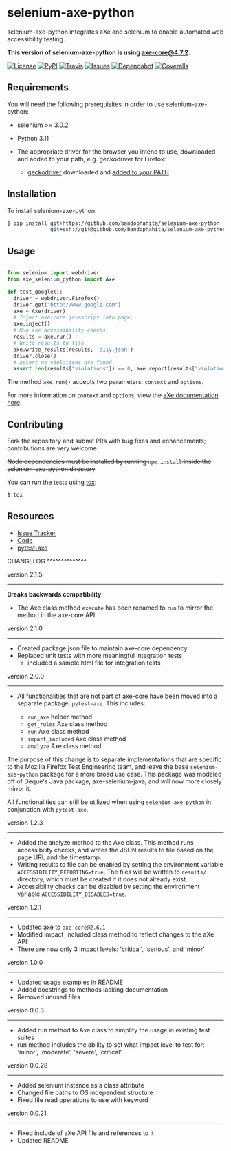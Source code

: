 selenium-axe-python
====================

selenium-axe-python integrates aXe and selenium to enable automated web accessibility testing.

**This version of selenium-axe-python is using axe-core@4.7.2.**

[![License](https://img.shields.io/badge/license-MPL%202.0-blue.svg)](https://github.com/mozilla-services/axe-selenium-python/blob/master/LICENSE.txt)
[![PyPI](https://img.shields.io/pypi/v/axe-selenium-python.svg)](https://pypi.org/project/axe-selenium-python/)
[![Travis](https://img.shields.io/travis/mozilla-services/axe-selenium-python.svg)](https://travis-ci.org/mozilla-services/axe-selenium-python)
[![Issues](https://img.shields.io/github/issues-raw/mozilla-services/axe-selenium-python.svg)](https://github.com/mozilla-services/axe-selenium-python/issues)
[![Dependabot](https://api.dependabot.com/badges/status?host=github&repo=mozilla-services/axe-selenium-python)](https://dependabot.com)
[![Coveralls](https://coveralls.io/repos/github/mozilla-services/axe-selenium-python/badge.svg?branch=master)](https://coveralls.io/github/mozilla-services/axe-selenium-python?branch=master)


Requirements
------------

You will need the following prerequisites in order to use selenium-axe-python:

- selenium >= 3.0.2
- Python 3.11
- The appropriate driver for the browser you intend to use, downloaded and added to your path, e.g. geckodriver for Firefox:

  - [geckodriver](https://github.com/mozilla/geckodriver/releases) downloaded and [added to your PATH](https://stackoverflow.com/questions/40208051/selenium-using-python-geckodriver-executable-needs-to-be-in-path#answer-40208762)

Installation
------------

To install selenium-axe-python:

```bash
$ pip install git+https://github.com/bandophahita/selenium-axe-python
              git+ssh://git@github.com/bandophahita/selenium-axe-python.git@master
```

Usage
------

```python

from selenium import webdriver
from axe_selenium_python import Axe

def test_google():
  driver = webdriver.Firefox()
  driver.get("http://www.google.com")
  axe = Axe(driver)
  # Inject axe-core javascript into page.
  axe.inject()
  # Run axe accessibility checks.
  results = axe.run()
  # Write results to file
  axe.write_results(results, 'a11y.json')
  driver.close()
  # Assert no violations are found
  assert len(results["violations"]) == 0, axe.report(results["violations"])
```

The method `axe.run()` accepts two parameters: `context` and `options`.

For more information on `context` and `options`, view the [aXe documentation here](https://github.com/dequelabs/axe-core/blob/master/doc/API.md#parameters-axerun).

Contributing
------------

Fork the repository and submit PRs with bug fixes and enhancements;
contributions are very welcome.

~~Node dependencies must be installed by running `npm install` inside the selenium-axe-python directory~~

You can run the tests using [tox](https://tox.readthedocs.io/en/latest/):

```bash
$ tox
```

Resources
---------

- [Issue Tracker](http://github.com/mozilla-services/axe-selenium-python/issues>)
- [Code](http://github.com/mozilla-services/axe-selenium-python/)
- [pytest-axe](http://github.com/mozilla-services/pytest-axe/)

CHANGELOG
^^^^^^^^^^^^^^

version 2.1.5
*************
**Breaks backwards compatibility**:

- The Axe class method `execute` has been renamed to `run` to mirror the method in the axe-core API.

version 2.1.0
**************
- Created package.json file to maintain axe-core dependency
- Replaced unit tests with more meaningful integration tests
  - included a sample html file for integration tests

version 2.0.0
**************
- All functionalities that are not part of axe-core have been moved into a separate package, `pytest-axe`. This includes:

  - `run_axe` helper method
  - `get_rules` Axe class method
  - `run` Axe class method
  - `impact_included` Axe class method
  - `analyze` Axe class method.

The purpose of this change is to separate implementations that are specific to the Mozilla Firefox Test Engineering team,
and leave the base `selenium-axe-python` package for a more broad use case. This package was modeled off of Deque's
Java package, axe-selenium-java, and will now more closely mirror it.

All functionalities can still be utilized when using `selenium-axe-python` in conjunction with `pytest-axe`.

version 1.2.3
**************
- Added the analyze method to the Axe class. This method runs accessibility checks, and writes the JSON results to file based on the page URL and the timestamp.
- Writing results to file can be enabled by setting the environment variable `ACCESSIBILITY_REPORTING=true`. The files will be written to `results/` directory, which must be created if it does not already exist.
- Accessibility checks can be disabled by setting the environment variable `ACCESSIBILITY_DISABLED=true`.

version 1.2.1
**************
- Updated axe to `axe-core@2.6.1`
- Modified impact_included class method to reflect changes to the aXe API:
- There are now only 3 impact levels: 'critical', 'serious', and 'minor'

version 1.0.0
**************
- Updated usage examples in README
- Added docstrings to methods lacking documentation
- Removed unused files

version 0.0.3
**************
- Added run method to Axe class to simplify the usage in existing test suites
- run method includes the ability to set what impact level to test for: 'minor', 'moderate', 'severe', 'critical'

version 0.0.28
****************
- Added selenium instance as a class attribute
- Changed file paths to OS independent structure
- Fixed file read operations to use with keyword


version 0.0.21
***************
- Fixed include of aXe API file and references to it
- Updated README
